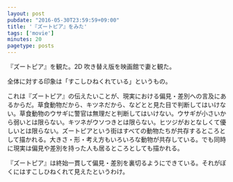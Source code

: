 ```yaml
---
layout: post
pubdate: "2016-05-30T23:59:59+09:00"
title: '『ズートピア』をみた'
tags: ['movie']
minutes: 20
pagetype: posts
---
```

『ズートピア』を観た。2D 吹き替え版を映画館で妻と観た。

全体に対する印象は「すこしひねくれている」というもの。

これは『ズートピア』の伝えたいことが、現実における偏見・差別への言及にあるからだ。草食動物だから、キツネだから、などとと見た目で判断してはいけない。草食動物のウサギに警官は無理だと判断してはいけない。ウサギが小さいから弱いとは限らない。キツネがウソつきとは限らない。ヒツジがおとなしくて優しいとは限らない。ズートピアという街はすべての動物たちが共存するところとして描かれる。大きさ・形・考え方もいろいろな動物が共存している。でも同時に現実は偏見や差別を持った人も居るところとしても描かれる。

『ズートピア』は終始一貫して偏見・差別を裏切るようにできている。それがぼくにはすこしひねくれて見えたというわけ。
